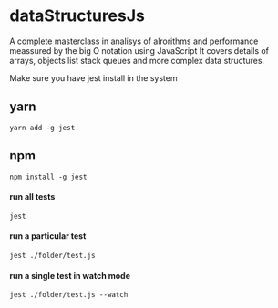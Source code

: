 # dataStructuresJs

A complete masterclass in analisys of alrorithms and performance meassured by the big O notation using JavaScript
It covers details of arrays, objects list stack queues and more complex data structures.

Make sure you have jest install in the system

## yarn

```yarn add -g jest```

## npm

```npm install -g jest```

#### run all tests

```jest```

#### run a particular test

```jest ./folder/test.js```

#### run a single test in watch mode

```jest ./folder/test.js --watch```
